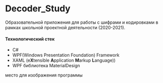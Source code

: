 # Decoder_Study
Образовательной приложения для работы с шифрами и кодировками в рамках школьной проектной деятельности (2020-2021).

#### Технологический стек
* C#
* WPF(Windows Presentation Foundation) Framework
* XAML (e**X**tensible **A**pplication **M**arkup **L**anguage))
* WPF библиотека MaterialDesign

место для изображения программы
